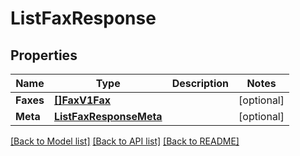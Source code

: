 # ListFaxResponse

## Properties

Name | Type | Description | Notes
------------ | ------------- | ------------- | -------------
**Faxes** | [**[]FaxV1Fax**](fax.v1.fax.md) |  | [optional] 
**Meta** | [**ListFaxResponseMeta**](ListFaxResponse_meta.md) |  | [optional] 

[[Back to Model list]](../README.md#documentation-for-models) [[Back to API list]](../README.md#documentation-for-api-endpoints) [[Back to README]](../README.md)



